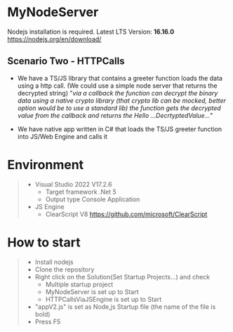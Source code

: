 # MyNodeServer
Nodejs installation is required.
Latest LTS Version: **16.16.0**
https://nodejs.org/en/download/

## Scenario Two -  HTTPCalls

- We have a TS/JS library that contains a greeter function loads the data using a http call. (We could use a simple node server that returns the decrypted string)
"*via a callback the function can decrypt the binary data using a native crypto library (that crypto lib can be mocked, better option would be to use a standard lib)
the function gets the decrypted value from the callback and returns the Hello ...DecrtyptedValue...*"

- We have native app written in C# that loads the TS/JS greeter function into JS/Web Engine and calls it

# Environment
>	- Visual Studio 2022 V17.2.6
>		- Target framework .Net 5
>		- Output type Console Application
>	- JS Engine
>		- ClearScript V8  https://github.com/microsoft/ClearScript

# How to start
>-  Install nodejs
>-  Clone the repository
>-  Right click on the Solution(Set Startup Projects...) and check
>       - Multiple startup project
>		- MyNodeServer is set up to Start
>		- HTTPCallsViaJSEngine is set up to Start
> - "appV2.js" is set as Node,js Startup file (the name of the file is bold)
>  - Press F5